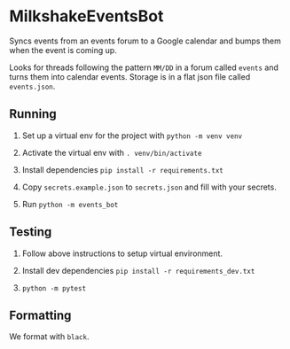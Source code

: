 # MilkshakeEventsBot

Syncs events from an events forum to a Google calendar and bumps them when the event is coming up.

Looks for threads following the pattern `MM/DD` in a forum called `events` and
turns them into calendar events. Storage is in a flat json file called
`events.json`.

## Running

1. Set up a virtual env for the project with `python -m venv venv`

2. Activate the virtual env with `. venv/bin/activate`

3. Install dependencies `pip install -r requirements.txt`

4. Copy `secrets.example.json` to `secrets.json` and fill with your secrets.

5. Run `python -m events_bot`

## Testing

1. Follow above instructions to setup virtual environment.

2. Install dev dependencies `pip install -r requirements_dev.txt`

3. `python -m pytest`

## Formatting

We format with `black`.
